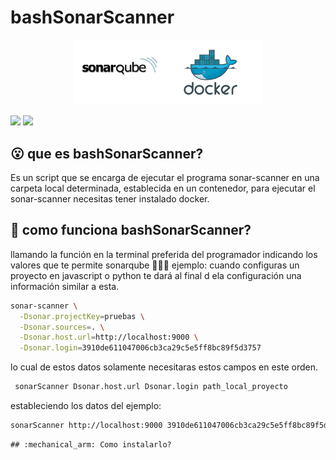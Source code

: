 # bashSonarScanner

<p align="center">
  <img width="300px" src="./imagenes/sonarDocker.png">
</p>

[![](https://vistr.dev/badge?repo=bogarin.bogarin&corners=square)](https://github.com/Elfocrash/vistr.dev)
[![](https://img.shields.io/badge/-@bogarin-%23181717?style=flat-square&logo=github)](https://github.com/bogarin)

## :open_mouth:  que es bashSonarScanner?

Es un script que se encarga de ejecutar el programa sonar-scanner en una carpeta local determinada, establecida en un contenedor, para ejecutar el sonar-scanner necesitas tener instalado docker.

## :thinking: como funciona bashSonarScanner?

llamando la función en la terminal preferida del programador indicando los valores que te permite sonarqube 🧑🏿‍💻 ejemplo: 
cuando configuras un proyecto en javascript o python te dará al final d ela configuración una información similar a esta.

```bash
sonar-scanner \
  -Dsonar.projectKey=pruebas \
  -Dsonar.sources=. \
  -Dsonar.host.url=http://localhost:9000 \
  -Dsonar.login=3910de611047006cb3ca29c5e5ff8bc89f5d3757

```

lo cual de estos datos solamente necesitaras estos campos en este orden.

```bash
 sonarScanner Dsonar.host.url Dsonar.login path_local_proyecto

```

estableciendo los datos del ejemplo:

```bash
sonarScanner http://localhost:9000 3910de611047006cb3ca29c5e5ff8bc89f5d3757 /pathlocal/proyecto

```

```
## :mechanical_arm: Como instalarlo?


